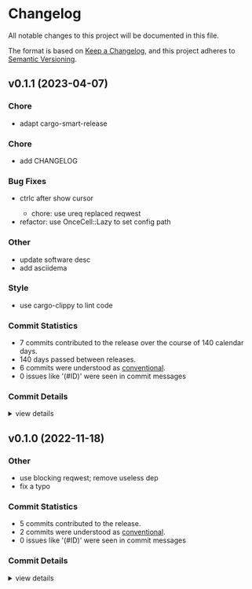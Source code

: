# Changelog

All notable changes to this project will be documented in this file.

The format is based on [Keep a Changelog](https://keepachangelog.com/en/1.0.0/),
and this project adheres to [Semantic Versioning](https://semver.org/spec/v2.0.0.html).

## v0.1.1 (2023-04-07)

<csr-id-8c98326543d27bb325d3eaada87c793a91b36275/>
<csr-id-6dc8ce18a3aa51ea1eb38f446feba307ca816dcd/>
<csr-id-28a1146d7731f13a6276d7e96b078c9cfd02a505/>
<csr-id-bfc05ddb02ff7525abf8b2d3d76c2761199fee22/>

### Chore

 - <csr-id-8c98326543d27bb325d3eaada87c793a91b36275/> adapt cargo-smart-release

### Chore

 - <csr-id-b9aada8550895fd2dac80d7232f8a1d595449adb/> add CHANGELOG

### Bug Fixes

 - <csr-id-3569c1190f6ec7c0a5453f10dc79eebf2bcfa52a/> ctrlc after show cursor
   - chore: use ureq replaced reqwest
- refactor: use OnceCell::Lazy to set config path

### Other

 - <csr-id-6dc8ce18a3aa51ea1eb38f446feba307ca816dcd/> update software desc
 - <csr-id-28a1146d7731f13a6276d7e96b078c9cfd02a505/> add asciidema

### Style

 - <csr-id-bfc05ddb02ff7525abf8b2d3d76c2761199fee22/> use cargo-clippy to lint code

### Commit Statistics

<csr-read-only-do-not-edit/>

 - 7 commits contributed to the release over the course of 140 calendar days.
 - 140 days passed between releases.
 - 6 commits were understood as [conventional](https://www.conventionalcommits.org).
 - 0 issues like '(#ID)' were seen in commit messages

### Commit Details

<csr-read-only-do-not-edit/>

<details><summary>view details</summary>

 * **Uncategorized**
    - Add CHANGELOG ([`b9aada8`](https://github.com/eatradish/bread-dog/commit/b9aada8550895fd2dac80d7232f8a1d595449adb))
    - Adapt cargo-smart-release ([`8c98326`](https://github.com/eatradish/bread-dog/commit/8c98326543d27bb325d3eaada87c793a91b36275))
    - Use cargo-clippy to lint code ([`bfc05dd`](https://github.com/eatradish/bread-dog/commit/bfc05ddb02ff7525abf8b2d3d76c2761199fee22))
    - Ctrlc after show cursor ([`3569c11`](https://github.com/eatradish/bread-dog/commit/3569c1190f6ec7c0a5453f10dc79eebf2bcfa52a))
    - Update software desc ([`6dc8ce1`](https://github.com/eatradish/bread-dog/commit/6dc8ce18a3aa51ea1eb38f446feba307ca816dcd))
    - Add asciidema ([`28a1146`](https://github.com/eatradish/bread-dog/commit/28a1146d7731f13a6276d7e96b078c9cfd02a505))
    - (cargo-release) start next development iteration 0.1.1-alpha.0 ([`7d71a63`](https://github.com/eatradish/bread-dog/commit/7d71a6332d7b06bc821ff4de98dd855fd6e4e5ab))
</details>

## v0.1.0 (2022-11-18)

<csr-id-bbe1ef0af88f6e2a34611371a40021d706ceaceb/>
<csr-id-214bb95f3e161fc73b59b0ece521bf820a2c2a6e/>

### Other

 - <csr-id-bbe1ef0af88f6e2a34611371a40021d706ceaceb/> use blocking reqwest; remove useless dep
 - <csr-id-214bb95f3e161fc73b59b0ece521bf820a2c2a6e/> fix a typo

### Commit Statistics

<csr-read-only-do-not-edit/>

 - 5 commits contributed to the release.
 - 2 commits were understood as [conventional](https://www.conventionalcommits.org).
 - 0 issues like '(#ID)' were seen in commit messages

### Commit Details

<csr-read-only-do-not-edit/>

<details><summary>view details</summary>

 * **Uncategorized**
    - Use blocking reqwest; remove useless dep ([`bbe1ef0`](https://github.com/eatradish/bread-dog/commit/bbe1ef0af88f6e2a34611371a40021d706ceaceb))
    - Fix a typo ([`214bb95`](https://github.com/eatradish/bread-dog/commit/214bb95f3e161fc73b59b0ece521bf820a2c2a6e))
    - Create README.md ([`27626fc`](https://github.com/eatradish/bread-dog/commit/27626fc0a87dec890dbf6b1356eb0eee7aa91101))
    - Init ([`d38d0d7`](https://github.com/eatradish/bread-dog/commit/d38d0d79a71cf60140a5d88d5c89c7442f53dd19))
    - Initial commit ([`bb04894`](https://github.com/eatradish/bread-dog/commit/bb04894adbd66fb4eca7d3cd02e0f9a45223fbb1))
</details>

